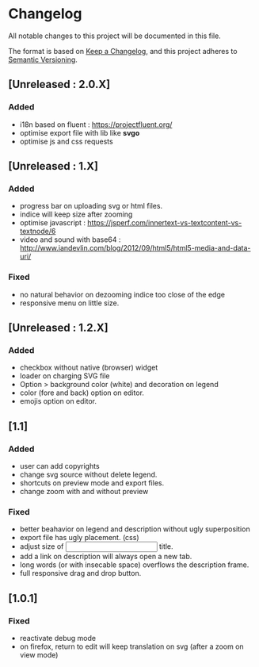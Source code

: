 # Changelog

All notable changes to this project will be documented in this file.

The format is based on [Keep a Changelog](https://keepachangelog.com/en/1.0.0/),
and this project adheres to [Semantic Versioning](https://semver.org/spec/v2.0.0.html).

## [Unreleased : 2.0.X]
### Added
- i18n based on fluent : https://projectfluent.org/
- optimise export file with lib like **svgo**
- optimise js and css requests

## [Unreleased : 1.X]
### Added
  - progress bar on uploading svg or html files.
  - indice will keep size after zooming
  - optimise javascript : https://jsperf.com/innertext-vs-textcontent-vs-textnode/6
  - video and sound with base64 : http://www.iandevlin.com/blog/2012/09/html5/html5-media-and-data-uri/

### Fixed
  - no natural behavior on dezooming indice too close of the edge
  - responsive menu on little size.

## [Unreleased : 1.2.X]
### Added
  - checkbox without native (browser) widget
  - loader on charging SVG file
  - Option > background color (white) and decoration on legend
  - color (fore and back) option on editor.
  - emojis option on editor.

## [1.1]
### Added
  - user can add copyrights
  - change svg source without delete legend.
  - shortcuts on preview mode and export files.
  - change zoom with and without preview
### Fixed
  - better beahavior on legend and description without ugly superposition
  - export file has ugly placement. (css)
  - adjust size of <input> title.
  - add a link on description will always open a new tab.
  - long words (or with insecable space) overflows the description frame.
  - full responsive drag and drop button.

## [1.0.1]
### Fixed
  - reactivate debug mode
  - on firefox, return to edit will keep translation on svg (after a zoom on view mode)
